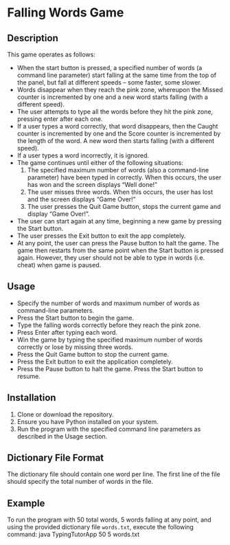 # Falling Words Game

## Description
This game operates as follows:
- When the start button is pressed, a specified number of words (a command line parameter) start falling at the same time from the top of the panel, but fall at different speeds – some faster, some slower.
- Words disappear when they reach the pink zone, whereupon the Missed counter is incremented by one and a new word starts falling (with a different speed).
- The user attempts to type all the words before they hit the pink zone, pressing enter after each one.
- If a user types a word correctly, that word disappears, then the Caught counter is incremented by one and the Score counter is incremented by the length of the word. A new word then starts falling (with a different speed).
- If a user types a word incorrectly, it is ignored.
- The game continues until either of the following situations:
  1. The specified maximum number of words (also a command-line parameter) have been typed in correctly. When this occurs, the user has won and the screen displays “Well done!”
  2. The user misses three words. When this occurs, the user has lost and the screen displays “Game Over!”
  3. The user presses the Quit Game button, stops the current game and display “Game Over!”.
- The user can start again at any time, beginning a new game by pressing the Start button.
- The user presses the Exit button to exit the app completely.
- At any point, the user can press the Pause button to halt the game. The game then restarts from the same point when the Start button is pressed again. However, they user should not be able to type in words (i.e. cheat) when game is paused.

## Usage
- Specify the number of words and maximum number of words as command-line parameters.
- Press the Start button to begin the game.
- Type the falling words correctly before they reach the pink zone.
- Press Enter after typing each word.
- Win the game by typing the specified maximum number of words correctly or lose by missing three words.
- Press the Quit Game button to stop the current game.
- Press the Exit button to exit the application completely.
- Press the Pause button to halt the game. Press the Start button to resume.

## Installation
1. Clone or download the repository.
2. Ensure you have Python installed on your system.
3. Run the program with the specified command line parameters as described in the Usage section.

## Dictionary File Format
The dictionary file should contain one word per line. The first line of the file should specify the total number of words in the file.

## Example
To run the program with 50 total words, 5 words falling at any point, and using the provided dictionary file `words.txt`, execute the following command: java TypingTutorApp 50 5 words.txt

